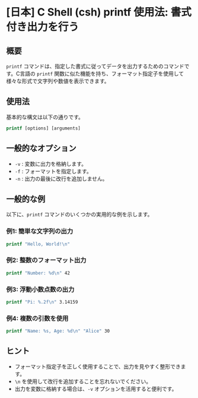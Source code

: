 # [日本] C Shell (csh) printf 使用法: 書式付き出力を行う

## 概要
`printf` コマンドは、指定した書式に従ってデータを出力するためのコマンドです。C言語の `printf` 関数に似た機能を持ち、フォーマット指定子を使用して様々な形式で文字列や数値を表示できます。

## 使用法
基本的な構文は以下の通りです。

```csh
printf [options] [arguments]
```

## 一般的なオプション
- `-v` : 変数に出力を格納します。
- `-f` : フォーマットを指定します。
- `-n` : 出力の最後に改行を追加しません。

## 一般的な例
以下に、`printf` コマンドのいくつかの実用的な例を示します。

### 例1: 簡単な文字列の出力
```csh
printf "Hello, World!\n"
```

### 例2: 整数のフォーマット出力
```csh
printf "Number: %d\n" 42
```

### 例3: 浮動小数点数の出力
```csh
printf "Pi: %.2f\n" 3.14159
```

### 例4: 複数の引数を使用
```csh
printf "Name: %s, Age: %d\n" "Alice" 30
```

## ヒント
- フォーマット指定子を正しく使用することで、出力を見やすく整形できます。
- `\n` を使用して改行を追加することを忘れないでください。
- 出力を変数に格納する場合は、`-v` オプションを活用すると便利です。